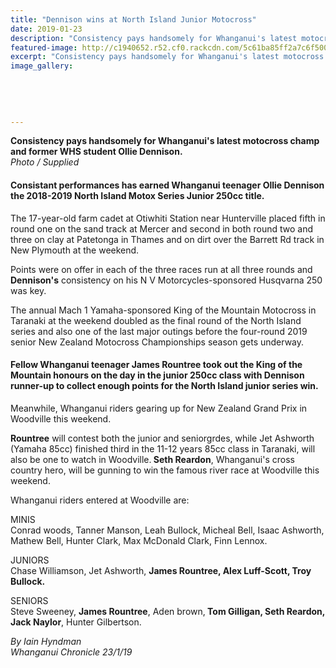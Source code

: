 ```yaml
---
title: "Dennison wins at North Island Junior Motocross"
date: 2019-01-23
description: "Consistency pays handsomely for Whanganui's latest motocross champ and former WHS student Ollie Dennison..."
featured-image: http://c1940652.r52.cf0.rackcdn.com/5c61ba85ff2a7c6f500000bd/Ollie-Dennison-23.1.19-chron.jpg
excerpt: "Consistency pays handsomely for Whanganui's latest motocross champ and former WHS student Ollie Dennison."
image_gallery:
    
    
    
    
    
---
```


<p><span><strong>Consistency pays handsomely for Whanganui's latest motocross champ and former WHS student Ollie Dennison.</strong><br /><em>Photo / Supplied</em></span></p>
<h4 class="element element-paragraph">Consistant performances has earned Whanganui teenager Ollie Dennison the 2018-2019 North Island Motox Series Junior 250cc title.</h4>
<p class="element element-paragraph">The 17-year-old farm cadet at Otiwhiti Station near Hunterville placed fifth in round one on the sand track at Mercer and second in both round two and three on clay at Patetonga in Thames and on dirt over the Barrett Rd track in New Plymouth at the weekend.</p>
<p class="element element-paragraph">Points were on offer in each of the three races run at all three rounds and<strong> Dennison's</strong> consistency on his N V Motorcycles-sponsored Husqvarna 250 was key.</p>
<p class="element element-paragraph">The annual Mach 1 Yamaha-sponsored King of the Mountain Motocross in Taranaki at the weekend doubled as the final round of the North Island series and also one of the last major outings before the four-round 2019 senior New Zealand Motocross Championships season gets underway.</p>
<h4 class="element element-paragraph">Fellow Whanganui teenager <strong>James Rountree</strong> took out the King of the Mountain honours on the day in the junior 250cc class with Dennison runner-up to collect enough points for the North Island junior series win.</h4>
<p class="element element-paragraph">Meanwhile, Whanganui riders gearing up for New Zealand Grand Prix in Woodville this weekend.</p>
<p class="element element-paragraph"><strong>Rountree</strong> will contest both the junior and seniorgrdes, while Jet Ashworth (Yamaha 85cc) finished third in the 11-12 years 85cc class in Taranaki, will also be one to watch in Woodville.<strong> Seth Reardon</strong>, Whanganui's cross country hero, will be gunning to win the famous river race at Woodville this weekend.</p>
<p class="element element-paragraph">Whanganui riders entered at Woodville are:</p>
<p class="element element-paragraph">MINIS<br />Conrad woods, Tanner Manson, Leah Bullock, Micheal Bell, Isaac Ashworth, Mathew Bell, Hunter Clark, Max McDonald Clark, Finn Lennox.</p>
<p class="element element-paragraph">JUNIORS<br />Chase Williamson, Jet Ashworth, <strong>James Rountree, Alex Luff-Scott, Troy Bullock.</strong></p>
<p class="element element-paragraph">SENIORS<br />Steve Sweeney, <strong>James Rountree</strong>, Aden brown,<strong> Tom Gilligan, Seth Reardon, Jack Naylor</strong>, Hunter Gilbertson.</p>
<p><span><em>By Iain Hyndman<br />Whanganui Chronicle 23/1/19</em></span></p>

